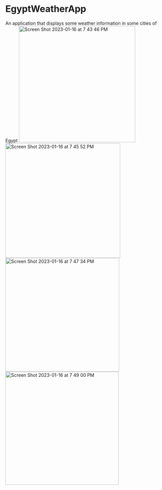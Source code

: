 # EgyptWeatherApp
An application that displays some weather information in some cities of Egypt
<img width="362" alt="Screen Shot 2023-01-16 at 7 43 46 PM" src="https://user-images.githubusercontent.com/106865209/212749664-dccb90b6-18e0-4fa2-8d62-b7b4ba69fee5.png">
<img width="357" alt="Screen Shot 2023-01-16 at 7 45 52 PM" src="https://user-images.githubusercontent.com/106865209/212750013-702d472a-fa57-411e-9ca2-5c1f8ebd1377.png">
<img width="354" alt="Screen Shot 2023-01-16 at 7 47 34 PM" src="https://user-images.githubusercontent.com/106865209/212750492-d80ff2cc-091f-4abf-b9b5-3e745e49e8d5.png">
<img width="352" alt="Screen Shot 2023-01-16 at 7 49 00 PM" src="https://user-images.githubusercontent.com/106865209/212750651-e914cbdd-cff7-4670-a57c-780d24aa7723.png">
